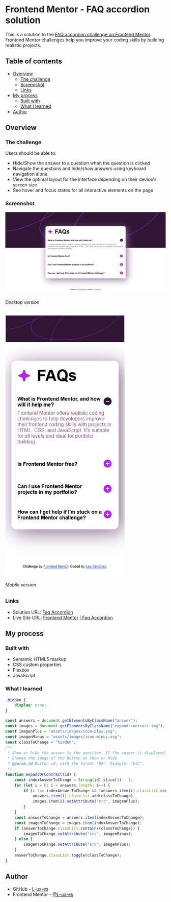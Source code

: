# Frontend Mentor - FAQ accordion solution

This is a solution to
the [FAQ accordion challenge on Frontend Mentor](https://www.frontendmentor.io/challenges/faq-accordion-wyfFdeBwBz).
Frontend Mentor challenges help you improve your coding skills by building realistic projects.

## Table of contents

- [Overview](#overview)
    - [The challenge](#the-challenge)
    - [Screenshot](#screenshot)
    - [Links](#links)
- [My process](#my-process)
    - [Built with](#built-with)
    - [What I learned](#what-i-learned)
- [Author](#author)

## Overview

### The challenge

Users should be able to:

- Hide/Show the answer to a question when the question is clicked
- Navigate the questions and hide/show answers using keyboard navigation alone
- View the optimal layout for the interface depending on their device's screen size
- See hover and focus states for all interactive elements on the page

### Screenshot

![FAQ accordion desktop](Frontend_Mentor_FAQ_accordion.png)

###### Desktop version

![FAQ accordion mobile](Frontend_Mentor_FAQ_accordion_mobile.png)

###### Mobile version

### Links

- Solution URL: [Faq Accordion](https://github.com/L-ux-es/Faq-Accordion-Main)
- Live Site URL: [Frontend Mentor | Faq Accordion](https://l-ux-es.github.io/Faq-Accordion-Main/)

## My process

### Built with

- Semantic HTML5 markup
- CSS custom properties
- Flexbox
- JavaScript

### What I learned

```css
.hidden {
    display: none;
}
```

```js
const answers = document.getElementsByClassName("answer");
const images = document.getElementsByClassName("expand-contract-img");
const imagenPlus = "assets/images/icon-plus.svg";
const imagenMinus = "assets/images/icon-minus.svg";
const classToChange = "hidden";
/**
 * Show or hide the answer to the question .If the answer is displayed, hide the other answers.
 * Change the image of the button as Show or Hide.
 * @param id Button id, with the format "b#". Example: "b12".
 */
function expandOrContract(id) {
    const indexAnswerToChange = String(id).slice(1) - 1;
    for (let i = 0; i < answers.length; i++) {
        if (i !== indexAnswerToChange && !answers.item(i).classList.contains(classToChange)) {
            answers.item(i).classList.add(classToChange);
            images.item(i).setAttribute("src", imagenPlus);
        }
    }
    const answerToChange = answers.item(indexAnswerToChange);
    const imagenToChange = images.item(indexAnswerToChange);
    if (answerToChange.classList.contains(classToChange)) {
        imagenToChange.setAttribute("src", imagenMinus);
    } else {
        imagenToChange.setAttribute("src", imagenPlus);
    }
    answerToChange.classList.toggle(classToChange);
}
```

## Author

- GitHub - [L-ux-es](https://github.com/L-ux-es)
- Frontend Mentor - [@L-ux-es](https://www.frontendmentor.io/profile/L-ux-es)